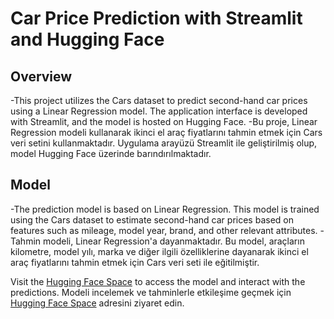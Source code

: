 # Car Price Prediction with Streamlit and Hugging Face

## Overview
-This project utilizes the Cars dataset to predict second-hand car prices using a Linear Regression model. The application interface is developed with Streamlit, and the model is hosted on Hugging Face.
-Bu proje, Linear Regression modeli kullanarak ikinci el araç fiyatlarını tahmin etmek için Cars veri setini kullanmaktadır. Uygulama arayüzü Streamlit ile geliştirilmiş olup, model Hugging Face üzerinde barındırılmaktadır.


## Model
-The prediction model is based on Linear Regression. This model is trained using the Cars dataset to estimate second-hand car prices based on features such as mileage, model year, brand, and other relevant attributes.
-Tahmin modeli, Linear Regression'a dayanmaktadır. Bu model, araçların kilometre, model yılı, marka ve diğer ilgili  özelliklerine dayanarak ikinci el araç fiyatlarını tahmin etmek için Cars veri seti ile eğitilmiştir.


Visit the [Hugging Face Space](https://huggingface.co/spaces/kerimbirtem/Car_price_predict) to access the model and interact with the predictions.
Modeli incelemek ve tahminlerle etkileşime geçmek için [Hugging Face Space](https://huggingface.co/spaces/kerimbirtem/Car_price_predict) adresini ziyaret edin.
